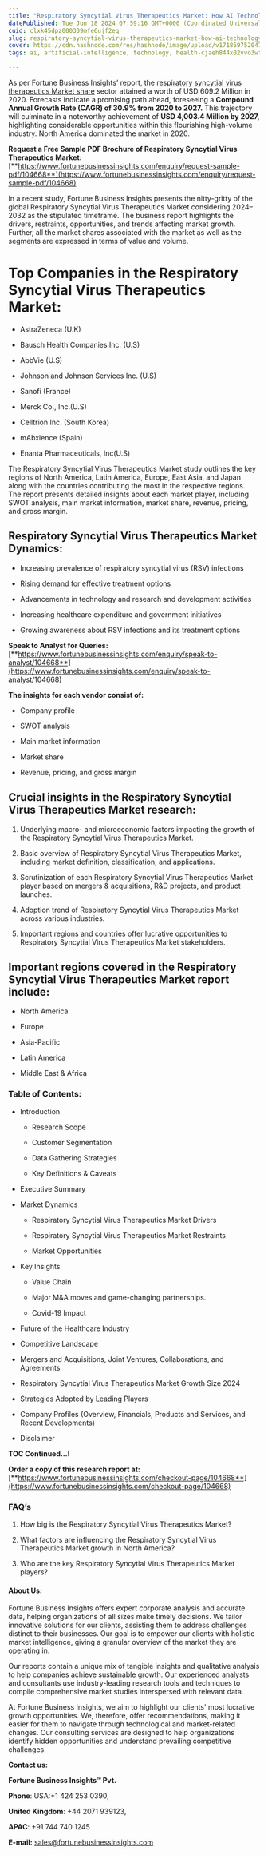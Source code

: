 ```yaml
---
title: "Respiratory Syncytial Virus Therapeutics Market: How AI Technology Is Advancing Care"
datePublished: Tue Jun 18 2024 07:59:16 GMT+0000 (Coordinated Universal Time)
cuid: clxk45dpz000309mfe6ujf2eq
slug: respiratory-syncytial-virus-therapeutics-market-how-ai-technology-is-advancing-care
cover: https://cdn.hashnode.com/res/hashnode/image/upload/v1718697520474/54bab9c8-b484-4db2-ab9b-64f1e3fc8099.png
tags: ai, artificial-intelligence, technology, health-cjaeh844x02vvo3wtj5r2s75q, healthcare, respiratory-syncytial-virus-therapeutics-market

---
```


As per Fortune Business Insights’ report, the [respiratory syncytial virus therapeutics Market share](https://www.fortunebusinessinsights.com/respiratory-syncytial-virus-rsv-therapeutics-market-104668) sector attained a worth of USD 609.2 Million in 2020. Forecasts indicate a promising path ahead, foreseeing a **Compound Annual Growth Rate (CAGR) of 30.9% from 2020 to 2027.** This trajectory will culminate in a noteworthy achievement of **USD 4,003.4 Million by 2027,** highlighting considerable opportunities within this flourishing high-volume industry. North America dominated the market in 2020.

**Request a Free Sample PDF Brochure of Respiratory Syncytial Virus Therapeutics Market:** [**https://www.fortunebusinessinsights.com/enquiry/request-sample-pdf/104668**](https://www.fortunebusinessinsights.com/enquiry/request-sample-pdf/104668)

In a recent study, Fortune Business Insights presents the nitty-gritty of the global Respiratory Syncytial Virus Therapeutics Market considering 2024–2032 as the stipulated timeframe. The business report highlights the drivers, restraints, opportunities, and trends affecting market growth. Further, all the market shares associated with the market as well as the segments are expressed in terms of value and volume.

# **Top Companies in the Respiratory Syncytial Virus Therapeutics Market:**

* AstraZeneca (U.K)
    
* Bausch Health Companies Inc. (U.S)
    
* AbbVie (U.S)
    
* Johnson and Johnson Services Inc. (U.S)
    
* Sanofi (France)
    
* Merck Co., Inc.(U.S)
    
* Celltrion Inc. (South Korea)
    
* mAbxience (Spain)
    
* Enanta Pharmaceuticals, Inc(U.S)
    

The Respiratory Syncytial Virus Therapeutics Market study outlines the key regions of North America, Latin America, Europe, East Asia, and Japan along with the countries contributing the most in the respective regions. The report presents detailed insights about each market player, including SWOT analysis, main market information, market share, revenue, pricing, and gross margin.

## Respiratory Syncytial Virus Therapeutics Market **Dynamics**:

* Increasing prevalence of respiratory syncytial virus (RSV) infections
    
* Rising demand for effective treatment options
    
* Advancements in technology and research and development activities
    
* Increasing healthcare expenditure and government initiatives
    
* Growing awareness about RSV infections and its treatment options
    

**Speak to Analyst for Queries:** [**https://www.fortunebusinessinsights.com/enquiry/speak-to-analyst/104668**](https://www.fortunebusinessinsights.com/enquiry/speak-to-analyst/104668)

**The insights for each vendor consist of:**

* Company profile
    
* SWOT analysis
    
* Main market information
    
* Market share
    
* Revenue, pricing, and gross margin
    

## **Crucial insights in the Respiratory Syncytial Virus Therapeutics Market research:**

1. Underlying macro- and microeconomic factors impacting the growth of the Respiratory Syncytial Virus Therapeutics Market.
    
2. Basic overview of Respiratory Syncytial Virus Therapeutics Market, including market definition, classification, and applications.
    
3. Scrutinization of each Respiratory Syncytial Virus Therapeutics Market player based on mergers & acquisitions, R&D projects, and product launches.
    
4. Adoption trend of Respiratory Syncytial Virus Therapeutics Market across various industries.
    
5. Important regions and countries offer lucrative opportunities to Respiratory Syncytial Virus Therapeutics Market stakeholders.
    

## **Important regions covered in the Respiratory Syncytial Virus Therapeutics Market report include:**

* North America
    
* Europe
    
* Asia-Pacific
    
* Latin America
    
* Middle East & Africa
    

### **Table of Contents:**

* Introduction
    
    * Research Scope
        
    * Customer Segmentation
        
    * Data Gathering Strategies
        
    * Key Definitions & Caveats
        
* Executive Summary
    
* Market Dynamics
    
    * Respiratory Syncytial Virus Therapeutics Market Drivers
        
    * Respiratory Syncytial Virus Therapeutics Market Restraints
        
    * Market Opportunities
        
* Key Insights
    
    * Value Chain
        
    * Major M&A moves and game-changing partnerships.
        
    * Covid-19 Impact
        
* Future of the Healthcare Industry
    
* Competitive Landscape
    
* Mergers and Acquisitions, Joint Ventures, Collaborations, and Agreements
    
* Respiratory Syncytial Virus Therapeutics Market Growth Size 2024
    
* Strategies Adopted by Leading Players
    
* Company Profiles (Overview, Financials, Products and Services, and Recent Developments)
    
* Disclaimer
    

**TOC Continued…!**

**Order a copy of this research report at:** [**https://www.fortunebusinessinsights.com/checkout-page/104668**](https://www.fortunebusinessinsights.com/checkout-page/104668)

### **FAQ’s**

1. How big is the Respiratory Syncytial Virus Therapeutics Market?
    
2. What factors are influencing the Respiratory Syncytial Virus Therapeutics Market growth in North America?
    
3. Who are the key Respiratory Syncytial Virus Therapeutics Market players?
    

#### **About Us:**

Fortune Business Insights offers expert corporate analysis and accurate data, helping organizations of all sizes make timely decisions. We tailor innovative solutions for our clients, assisting them to address challenges distinct to their businesses. Our goal is to empower our clients with holistic market intelligence, giving a granular overview of the market they are operating in.

Our reports contain a unique mix of tangible insights and qualitative analysis to help companies achieve sustainable growth. Our experienced analysts and consultants use industry-leading research tools and techniques to compile comprehensive market studies interspersed with relevant data.

At Fortune Business Insights, we aim to highlight our clients' most lucrative growth opportunities. We, therefore, offer recommendations, making it easier for them to navigate through technological and market-related changes. Our consulting services are designed to help organizations identify hidden opportunities and understand prevailing competitive challenges.

**Contact us:**

**Fortune Business Insights™ Pvt.**

**Phone**: USA:+1 424 253 0390,

**United Kingdom**: +44 2071 939123,

**APAC**: +91 744 740 1245

**E-mail:** [sales@fortunebusinessinsights.com](mailto:sales@fortunebusinessinsights.com)
